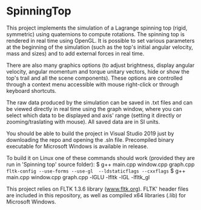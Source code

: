 # SpinningTop
This project implements the simulation of a Lagrange spinning top (rigid, symmetric) using quaternions to compute rotations.
The spinning top is rendered in real time using OpenGL. It is possible to set various parameters at the beginning of the simulation (such as the top's initial angular velocity, mass and sizes) and to add external forces in real time. 

There are also many graphics options (to adjust brightness, display angular velocity, angular momentum and torque unitary vectors, hide or show the top's trail and all the scene components). These options are controlled through a context menu accessible with mouse right-click or through keyboard shortcuts.

The raw data produced by the simulation can be saved in .txt files and can be viewed directly in real time using the graph window, where you can select which data to be displayed and axis' range (setting it directly or zooming/traslating with mouse). All saved data are in SI units.

You should be able to build the project in Visual Studio 2019 just by downloading the repo and opening the .sln file.
Precompiled binary executable for Microsoft Windows is available in release.


To build it on Linux one of these commands should work (provided they are run in 'Spinning top' source folder): 
  $ g++ main.cpp window.cpp graph.cpp `fltk-config --use-forms --use-gl  --ldstaticflags --cxxflags`
  $ g++ main.cpp window.cpp graph.cpp -lGLU  -lfltk -lGL -lfltk_gl


This project relies on FLTK 1.3.6 library (www.fltk.org). FLTK' header files are included in this repository, as well as compiled x64 libraries (.lib) for Microsoft Windows.
